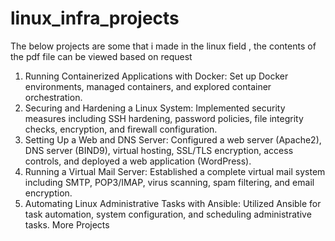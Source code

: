 # linux_infra_projects

The below projects are some that i made in the linux field , the contents of the pdf file can be viewed based on request 

1. Running Containerized Applications with Docker: Set up Docker environments, managed containers,
and explored container orchestration.
2. Securing and Hardening a Linux System: Implemented security measures including SSH hardening,
password policies, file integrity checks, encryption, and firewall configuration.
3. Setting Up a Web and DNS Server: Configured a web server (Apache2), DNS server (BIND9), virtual
hosting, SSL/TLS encryption, access controls, and deployed a web application (WordPress).
4. Running a Virtual Mail Server: Established a complete virtual mail system including SMTP, POP3/IMAP,
virus scanning, spam filtering, and email encryption.
5. Automating Linux Administrative Tasks with Ansible: Utilized Ansible for task automation, system
configuration, and scheduling administrative tasks.
More Projects

